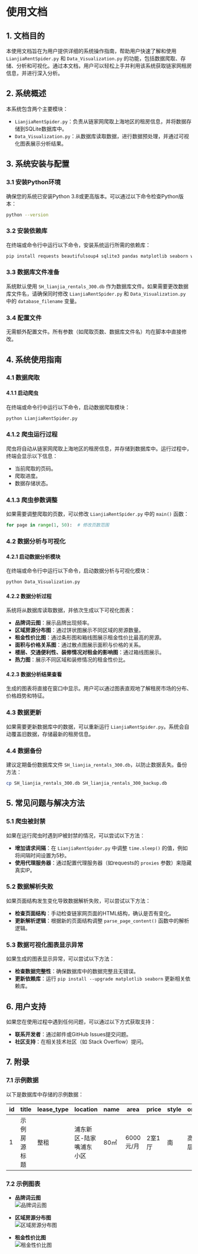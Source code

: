 # 使用文档

## 1. 文档目的
本使用文档旨在为用户提供详细的系统操作指南，帮助用户快速了解和使用 `LianjiaRentSpider.py` 和 `Data_Visualization.py` 的功能，包括数据爬取、存储、分析和可视化。通过本文档，用户可以轻松上手并利用该系统获取链家网租房信息，并进行深入分析。

## 2. 系统概述
本系统包含两个主要模块：
- `LianjiaRentSpider.py`：负责从链家网爬取上海地区的租房信息，并将数据存储到SQLite数据库中。
- `Data_Visualization.py`：从数据库读取数据，进行数据预处理，并通过可视化图表展示分析结果。

## 3. 系统安装与配置

### 3.1 安装Python环境
确保您的系统已安装Python 3.8或更高版本。可以通过以下命令检查Python版本：

```bash
python --version
```
### 3.2 安装依赖库
在终端或命令行中运行以下命令，安装系统运行所需的依赖库：

```bash
pip install requests beautifulsoup4 sqlite3 pandas matplotlib seaborn wordcloud
```
### 3.3 数据库文件准备
系统默认使用 `SH_lianjia_rentals_300.db` 作为数据库文件。如果需要更改数据库文件名，请确保同时修改 `LianjiaRentSpider.py` 和 `Data_Visualization.py` 中的 `database_filename` 变量。

### 3.4 配置文件
无需额外配置文件。所有参数（如爬取页数、数据库文件名）均在脚本中直接修改。
## 4. 系统使用指南

### 4.1 数据爬取

#### 4.1.1 启动爬虫
在终端或命令行中运行以下命令，启动数据爬取模块：

```bash
python LianjiaRentSpider.py
```
### 4.1.2 爬虫运行过程
爬虫将自动从链家网爬取上海地区的租房信息，并存储到数据库中。运行过程中，终端会显示以下信息：
- 当前爬取的页码。
- 爬取进度。
- 数据存储状态。

### 4.1.3 爬虫参数调整
如果需要调整爬取的页数，可以修改 `LianjiaRentSpider.py` 中的 `main()` 函数：

```python
for page in range(1, 50):  # 修改页数范围
```
### 4.2 数据分析与可视化

#### 4.2.1 启动数据分析模块
在终端或命令行中运行以下命令，启动数据分析与可视化模块：

```bash
python Data_Visualization.py
```
#### 4.2.2 数据分析过程
系统将从数据库读取数据，并依次生成以下可视化图表：
- **品牌词云图**：展示品牌出现频率。
- **区域房源分布图**：通过饼状图展示不同区域的房源数量。
- **租金性价比图**：通过条形图和箱线图展示租金性价比最高的房源。
- **面积与价格关系图**：通过散点图展示面积与价格的关系。
- **楼层、交通便利性、装修情况对租金的影响图**：通过箱线图展示。
- **热力图**：展示不同区域和装修情况的租金性价比。

#### 4.2.3 数据分析结果查看
生成的图表将直接在窗口中显示。用户可以通过图表直观地了解租房市场的分布、价格趋势和特征。

### 4.3 数据更新
如果需要更新数据库中的数据，可以重新运行 `LianjiaRentSpider.py`。系统会自动覆盖旧数据，存储最新的租房信息。

### 4.4 数据备份
建议定期备份数据库文件 `SH_lianjia_rentals_300.db`，以防止数据丢失。备份方法：

```bash
cp SH_lianjia_rentals_300.db SH_lianjia_rentals_300_backup.db
```
## 5. 常见问题与解决方法

### 5.1 爬虫被封禁
如果在运行爬虫时遇到IP被封禁的情况，可以尝试以下方法：
- **增加请求间隔**：在 `LianjiaRentSpider.py` 中调整 `time.sleep()` 的值，例如将间隔时间设置为5秒。
- **使用代理服务器**：通过配置代理服务器（如requests的 `proxies` 参数）来隐藏真实IP。

### 5.2 数据解析失败
如果页面结构发生变化导致数据解析失败，可以尝试以下方法：
- **检查页面结构**：手动检查链家网页面的HTML结构，确认是否有变化。
- **更新解析逻辑**：根据新的页面结构调整 `parse_page_content()` 函数中的解析逻辑。

### 5.3 数据可视化图表显示异常
如果生成的图表显示异常，可以尝试以下方法：
- **检查数据完整性**：确保数据库中的数据完整且无错误。
- **更新依赖库**：运行 `pip install --upgrade matplotlib seaborn` 更新相关依赖库。

## 6. 用户支持
如果您在使用过程中遇到任何问题，可以通过以下方式获取支持：
- **联系开发者**：通过邮件或GitHub Issues提交问题。
- **社区支持**：在相关技术社区（如 Stack Overflow）提问。

## 7. 附录

### 7.1 示例数据
以下是数据库中存储的示例数据：

| id | title         | lease_type | location               | name | area | price    | style | orientation | floor       | decoration | transportation | pay_type | first_rent | brand     | link |
|----|---------------|------------|------------------------|------|------|----------|-------|-------------|-------------|------------|----------------|----------|------------|-----------|------|
| 1  | 示例房源标题  | 整租       | 浦东新区-陆家嘴浦东小区 | 80㎡ | 6000元/月 | 2室1厅  | 南    | 高楼层(10层) | 精装修     | 地铁房     | 押一付一        | 首次出租 | 青客公寓  | 链接      |

### 7.2 示例图表
- **品牌词云图**  
  ![品牌词云图](https://via.placeholder.com/500x300)

- **区域房源分布图**  
  ![区域房源分布图](https://via.placeholder.com/500x300)

- **租金性价比图**  
  ![租金性价比图](https://via.placeholder.com/500x300)

